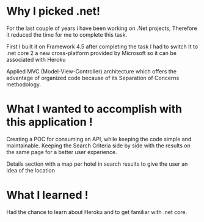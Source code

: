 # Why I picked .net!

For the last couple of years i have been working on .Net projects, Therefore it reduced the time for me to complete this task.  <p>First I built it on Framework 4.5 after completing the task I had to switch It to .net core 2 a new cross-platform provided by Microsoft so it can be associated with Heroku</p>

<p>Applied MVC (Model-View-Controller) architecture which offers the advantage of organized code because of its Separation of Concerns methodology. </p>

# What I wanted to accomplish with this application !

Creating a POC for consuming an API, while keeping the code simple and maintainable. 
Keeping the Search Criteria side by side with the results on the same page for a better user experience.
<p>Details section with a map per hotel in search results to give the user an idea of the location</p>

# What I learned !
Had the chance to learn about Heroku and to get familiar with .net core.

